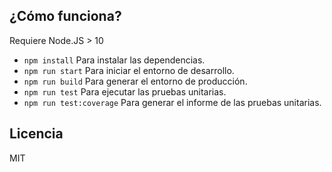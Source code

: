 ## ¿Cómo funciona?

Requiere Node.JS > 10

- `npm install` Para instalar las dependencias.
- `npm run start` Para iniciar el entorno de desarrollo.
- `npm run build` Para generar el entorno de producción.
- `npm run test` Para ejecutar las pruebas unitarias.
- `npm run test:coverage` Para generar el informe de las pruebas unitarias.

## Licencia

MIT